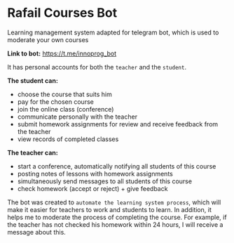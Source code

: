 # Rafail Courses Bot

Learning management system adapted for telegram bot, which is used to moderate your own courses

**Link to bot:** https://t.me/innoprog_bot

It has personal accounts for both the `teacher` and the `student`.

**The student can:**
- choose the course that suits him
- pay for the chosen course
- join the online class (conference)
- communicate personally with the teacher
- submit homework assignments for review and receive feedback from the teacher 
- view records of completed classes

**The teacher can:**
- start a conference, automatically notifying all students of this course
- posting notes of lessons with homework assignments
- simultaneously send messages to all students of this course
- check homework (accept or reject) + give feedback

The bot was created to `automate the learning system process`, which will make it easier for teachers to work and students to learn. 
In addition, it helps me to moderate the process of completing the course. 
For example, if the teacher has not checked his homework within 24 hours, I will receive a message about this.



